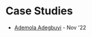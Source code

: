 
# Case Studies
- [Ademola Adegbuyi](https://medium.com/@ooade?source=post_page-----95d906e06925--------------------------------) - Nov '22